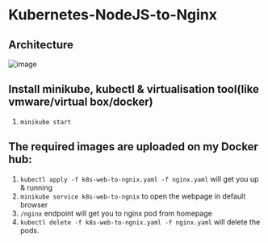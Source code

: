 # Kubernetes-NodeJS-to-Nginx

## Architecture
![image](https://user-images.githubusercontent.com/18619872/229292808-e3577e1d-6ed5-48db-856c-5c965b05e05e.png)

## Install minikube, kubectl & virtualisation tool(like vmware/virtual box/docker)
1. `minikube start`

## The required images are uploaded on my Docker hub:  
1. `kubectl apply -f k8s-web-to-ngnix.yaml -f nginx.yaml` will get you up & running
2. `minikube service k8s-web-to-ngnix` to open the webpage in default browser
3. `/nginx` endpoint will get you to nginx pod from homepage
4. `kubectl delete -f k8s-web-to-ngnix.yaml -f nginx.yaml` will delete the pods.
